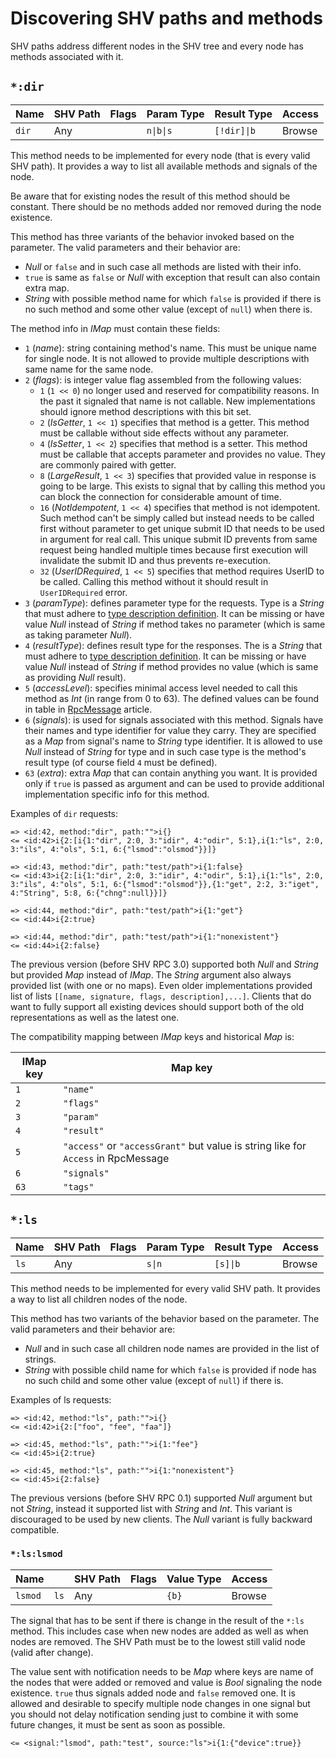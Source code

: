 # Discovering SHV paths and methods

SHV paths address different nodes in the SHV tree and every node has methods
associated with it.

## `*:dir`

| Name  | SHV Path | Flags | Param Type | Result Type | Access |
|-------|----------|-------|------------|-------------|--------|
| `dir` | Any      |       | `n\|b\|s`  | `[!dir]\|b` | Browse |

This method needs to be implemented for every node (that is every valid SHV
path). It provides a way to list all available methods and signals of the node.

Be aware that for existing nodes the result of this method should be constant.
There should be no methods added nor removed during the node existence.

This method has three variants of the behavior invoked based on the parameter.
The valid parameters and their behavior are:

* *Null* or `false` and in such case all methods are listed with their info.
* `true` is same as `false` or *Null* with exception that result can also
  contain extra map.
* *String* with possible method name for which `false` is provided if there is
  no such method and some other value (except of `null`) when there is.

The method info in *IMap* must contain these fields:

* `1` (*name*): string containing method's name. This must be unique name for
  single node. It is not allowed to provide multiple descriptions with same name
  for the same node.
* `2` (*flags*): is integer value flag assembled from the following values:
  * `1` (`1 << 0`) no longer used and reserved for compatibility reasons. In the
    past it signaled that name is not callable. New implementations should
    ignore method descriptions with this bit set.
  * `2` (*IsGetter*, `1 << 1`) specifies that method is a getter. This method
    must be callable without side effects without any parameter.
  * `4` (*IsSetter*, `1 << 2`) specifies that method is a setter. This method
    must be callable that accepts parameter and provides no value. They are
    commonly paired with getter.
  * `8` (*LargeResult*, `1 << 3`) specifies that provided value in response is
    going to be large. This exists to signal that by calling this method you can
    block the connection for considerable amount of time.
  * `16` (*NotIdempotent*, `1 << 4`) specifies that method is not idempotent.
    Such method can't be simply called but instead needs to be called first
    without parameter to get unique submit ID that needs to be used in argument
    for real call. This unique submit ID prevents from same request being
    handled multiple times because first execution will invalidate the submit ID
    and thus prevents re-execution.
  * `32` (*UserIDRequired*, `1 << 5`) specifies that method requires UserID to
    be called. Calling this method without it should result in `UserIDRequired`
    error.
* `3` (*paramType*): defines parameter type for the requests. Type is a *String*
  that must adhere to [type description definition](../rpctypes.md). It can be
  missing or have value *Null* instead of *String* if method takes no parameter
  (which is same as taking parameter *Null*).
* `4` (*resultType*): defines result type for the responses. The is a *String*
  that must adhere to [type description definition](../rpctypes.md). It can be
  missing or have value *Null* instead of *String* if method provides no value
  (which is same as providing *Null* result).
* `5` (*accessLevel*): specifies minimal access level needed to call this method
  as *Int* (in range from 0 to 63). The defined values can be found in table in
  [RpcMessage](../rpcmessage.md) article.
* `6` (*signals*): is used for signals associated with this method. Signals have
  their names and type identifier for value they carry. They are specified as a
  *Map* from signal's name to *String* type identifier. It is allowed to use
  *Null* instead of *String* for type and in such case type is the method's
  result type (of
  course field `4` must be defined).
* `63` (*extra*): extra *Map* that can contain anything you want. It is provided
  only if `true` is passed as argument and can be used to provide additional
  implementation specific info for this method.

Examples of `dir` requests:

```
=> <id:42, method:"dir", path:"">i{}
<= <id:42>i{2:[i{1:"dir", 2:0, 3:"idir", 4:"odir", 5:1},i{1:"ls", 2:0, 3:"ils", 4:"ols", 5:1, 6:{"lsmod":"olsmod"}}]}
```
```
=> <id:43, method:"dir", path:"test/path">i{1:false}
<= <id:43>i{2:[i{1:"dir", 2:0, 3:"idir", 4:"odir", 5:1},i{1:"ls", 2:0, 3:"ils", 4:"ols", 5:1, 6:{"lsmod":"olsmod"}},{1:"get", 2:2, 3:"iget", 4:"String", 5:8, 6:{"chng":null}}]}
```
```
=> <id:44, method:"dir", path:"test/path">i{1:"get"}
<= <id:44>i{2:true}
```
```
=> <id:44, method:"dir", path:"test/path">i{1:"nonexistent"}
<= <id:44>i{2:false}
```

The previous version (before SHV RPC 3.0) supported both *Null* and *String* but
provided *Map* instead of *IMap*. The *String* argument also always provided
list (with one or no maps). Even older implementations provided list of lists
`[[name, signature, flags, description],...]`. Clients that do want to fully
support all existing devices should support both of the old representations as
well as the latest one.

The compatibility mapping between *IMap* keys and historical *Map* is:

| IMap key | Map key                                                                           |
|----------|-----------------------------------------------------------------------------------|
| `1`      | `"name"`                                                                          |
| `2`      | `"flags"`                                                                         |
| `3`      | `"param"`                                                                         |
| `4`      | `"result"`                                                                        |
| `5`      | `"access"` or `"accessGrant"` but value is string like for `Access` in RpcMessage |
| `6`      | `"signals"`                                                                        |
| `63`     | `"tags"`                                                                        |

## `*:ls`

| Name | SHV Path | Flags | Param Type | Result Type | Access |
|------|----------|-------|------------|-------------|--------|
| `ls` | Any      |       | `s\|n`     | `[s]\|b`    | Browse |

This method needs to be implemented for every valid SHV path. It provides a way
to list all children nodes of the node.

This method has two variants of the behavior based on the parameter. The valid
parameters and their behavior are:

* *Null* and in such case all children node names are provided in the
  list of strings.
* *String* with possible child name for which `false` is provided if node has
  no such child and some other value (except of `null`) if there is.

Examples of ls requests:

```
=> <id:42, method:"ls", path:"">i{}
<= <id:42>i{2:["foo", "fee", "faa"]}
```
```
=> <id:45, method:"ls", path:"">i{1:"fee"}
<= <id:45>i{2:true}
```
```
=> <id:45, method:"ls", path:"">i{1:"nonexistent"}
<= <id:45>i{2:false}
```

The previous versions (before SHV RPC 0.1) supported *Null* argument but not
*String*, instead it supported list with *String* and *Int*. This variant is
discouraged to be used by new clients. The *Null* variant is fully backward
compatible.

### `*:ls:lsmod`

| Name    |      | SHV Path | Flags | Value Type | Access |
|---------|------|----------|-------|------------|--------|
| `lsmod` | `ls` | Any      |       | `{b}`      | Browse |

The signal that has to be sent if there is change in the result of the `*:ls`
method. This includes case when new nodes are added as well as when nodes are
removed. The SHV Path must be to the lowest still valid node (valid after
change).

The value sent with notification needs to be *Map* where keys are name of the
nodes that were added or removed and value is *Bool* signaling the node
existence. `true` thus signals added node and `false` removed one. It is allowed
and desirable to specify multiple node changes in one signal but you should not
delay notification sending just to combine it with some future changes, it must
be sent as soon as possible.

```
<= <signal:"lsmod", path:"test", source:"ls">i{1:{"device":true}}
```
